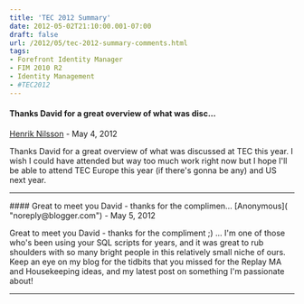 ```yaml
---
title: 'TEC 2012 Summary'
date: 2012-05-02T21:10:00.001-07:00
draft: false
url: /2012/05/tec-2012-summary-comments.html
tags: 
- Forefront Identity Manager
- FIM 2010 R2
- Identity Management
- #TEC2012
---
```


#### Thanks David for a great overview of what was disc...
[Henrik Nilsson](https://www.blogger.com/profile/18443138260083249969 "noreply@blogger.com") - <time datetime="2012-05-03T10:43:38.144-07:00">May 4, 2012</time>

Thanks David for a great overview of what was discussed at TEC this year. I wish I could have attended but way too much work right now but I hope I'll be able to attend TEC Europe this year (if there's gonna be any) and US next year.
<hr />
#### Great to meet you David - thanks for the complimen...
[Anonymous]( "noreply@blogger.com") - <time datetime="2012-05-11T20:02:09.533-07:00">May 5, 2012</time>

Great to meet you David - thanks for the compliment ;) ... I'm one of those who's been using your SQL scripts for years, and it was great to rub shoulders with so many bright people in this relatively small niche of ours. Keep an eye on my blog for the tidbits that you missed for the Replay MA and Housekeeping ideas, and my latest post on something I'm passionate about!
<hr />
